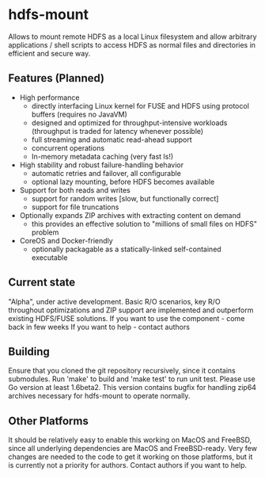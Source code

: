 hdfs-mount
==========
Allows to mount remote HDFS as a local Linux filesystem and allow arbitrary applications / shell scripts to access HDFS as normal files and directories in efficient and secure way.

Features (Planned)
------------------
* High performance
   * directly interfacing Linux kernel for FUSE and HDFS using protocol buffers (requires no JavaVM)
   * designed and optimized for throughput-intensive workloads (throughput is traded for latency whenever possible)
   * full streaming and automatic read-ahead support
   * concurrent operations
   * In-memory metadata caching (very fast ls!)
* High stability and robust failure-handling behavior
   * automatic retries and failover, all configurable
   * optional lazy mounting, before HDFS becomes available
* Support for both reads and writes
  * support for random writes [slow, but functionally correct]
  * support for file truncations
* Optionally expands ZIP archives with extracting content on demand
  * this provides an effective solution to "millions of small files on HDFS" problem
* CoreOS and Docker-friendly
  * optionally packagable as a statically-linked self-contained executable

Current state
-------------
"Alpha", under active development. Basic R/O scenarios, key R/O throughout optimizations and ZIP support are implemented and outperform existing HDFS/FUSE solutions.
If you want to use the component - come back in few weeks
If you want to help - contact authors

Building
--------
Ensure that you cloned the git repository recursively, since it contains submodules.
Run 'make' to build and 'make test' to run unit test.
Please use Go version at least 1.6beta2. This version contains bugfix for handling zip64 archives necessary for hdfs-mount to operate normally.

Other Platforms
---------------
It should be relatively easy to enable this working on MacOS and FreeBSD, since all underlying dependencies are MacOS and FreeBSD-ready. Very few changes are needed to the code to get it working on those platforms, but it is currently not a priority for authors. Contact authors if you want to help.
